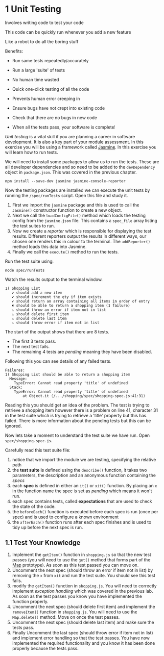
# 1 Unit Testing

Involves writing code to test your code

This code can be quickly run whenever you add a new feature

Like a robot to do all the boring stuff

Benefits:

- Run same tests repeatedly/accurately
- Run a large 'suite' of tests
- No human time wasted

- Quick one-click testing of all the code
- Prevents human error creeping in
- Ensure bugs have not crept into existing code
- Check that there are no bugs in new code
- When all the tests pass, your software is complete!

_Unit testing_ is a vital skill if you are planning a career in software development. It is also a key part of your module assessment. In this exercise you will be using a framework called [Jasmine](http://jasmine.github.io/2.0/introduction.html). In this exercise you will learn how to run tests.

We will need to install some packages to allow us to run the tests. These are all developer dependencies and so need to be added to the `devDependency` object in `package.json`. This was covered in the previous chapter.
```
npm install --save-dev jasmine jasmine-console-reporter
```
Now the testing packages are installed we can execute the unit tests by running the `/spec/runTests` script. Open this file and study it.

1. First we import the `jasmine` package and this is used to call the `Jasmine()` constructor function to create a new object.
2. Next we call the `loadConfigFile()` method which loads the testing config from the `jasmine.json` file. This contains a `spec_file` array listing the test suites to run.
3. Now we create a _reporter_ which is responsible for displaying the test results. Different reporters output the results in different ways, our chosen one renders this in colour to the terminal. The `addReporter()` method loads this data into Jasmine.
4. Finally we call the `execute()` method to run the tests.

Run the test suite using.
```
node spec/runTests
```
Watch the results output to the terminal window.
```
1) Shopping List
   ✔ should add a new item
   ✔ should increment the qty if item exists
   ✔ should return an array containing all items in order of entry
   ✖ should be able to return a shopping item (1 failure)
   ⚠ should throw an error if item not in list
   ⚠ should delete first item
   ⚠ should delete last item
   ⚠ should throw error if item not in list
```
The start of the output shows that there are 8 tests.

- The first 3 tests pass.
- The next test fails.
- The remaining 4 tests are _pending_ meaning they have been disabled.

Following this you can see details of any failed tests.
```
Failures:
1) Shopping List should be able to return a shopping item
  Message:
    TypeError: Cannot read property 'title' of undefined
  Stack:
    TypeError: Cannot read property 'title' of undefined
        at Object.it (/.../shopping/spec/shopping-spec.js:41:31)
```
Reading this you should get an idea of the problem. The test is trying to retrieve a shopping item however there is a problem on line 41, character 31 in the test suite which is trying to retrieve a 'title' property but this has failed. There is more information about the pending tests but this can be ignored.

Now lets take a moment to understand the test suite we have run. Open `spec/shopping-spec.js`.

Carefully read this test suite file:

1. notice that we import the module we are testing, specifying the relative path
2. the **test suite** is defined using the `describe()` function, it takes two parameters, the description and an anonymous function containing the _specs_
3. each **spec** is defined in either an `it()` or `xit()` function. By placing an `x` in the function name the spec is set as _pending_ which means it won't run.
4. each spec contains tests, called **expectations** that are used to check the state of the code.
5. the `beforeEach()` function is executed before each spec is run (once per spec) and is used to configure a known environment
6. the `afterEach()` function runs after each spec finishes and is used to tidy up before the next spec is run.

## 1.1 Test Your Knowledge

1. Implement the `getItem()` function in `shopping.js` so that the new test passes (you will need to use the `get()` method that forms part of the [Map](https://developer.mozilla.org/en/docs/Web/JavaScript/Reference/Global_Objects/Map) prototype). As soon as this test passed you can move on.
2. Uncomment the next spec (should throw an error if item not in list) by removing the `x` from `xit` and run the test suite. You should see this test fails.
3. modify the `getItem()` function in `shopping.js`. You will need to correctly implement _exception handling_ which was covered in the previous lab. As soon as the test passes you know you have implemented the function properly.
3. Uncomment the next spec (should delete first item) and implement the `removeItem()` function in `shopping.js`. You will need to use the `Map.delete()` method. Move on once the test passes.
4. Uncomment the next spec (should delete last item) and make sure the tests pass.
5. Finally Uncomment the last spec (should throw error if item not in list) and implement error handling so that the test passes. You have now implemented the required functionality and you know it has been done properly because the tests pass.
